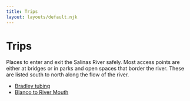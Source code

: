 ```yaml
---
title: Trips
layout: layouts/default.njk
---
```


# Trips

Places to enter and exit the Salinas River safely. Most access points
are either at bridges or in parks and open spaces that border the
river. These are listed south to north along the flow of the river.

<nav class="nav-list">

- [Bradley tubing](bradley)
- [Blanco to River Mouth](blanco-river-mouth)

</nav>
